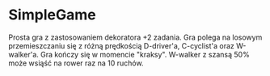 # SimpleGame
 Prosta gra z zastosowaniem dekoratora +2 zadania. Gra polega na losowym przemieszczaniu się z różną prędkością D-driver'a, C-cyclist'a oraz W-walker'a. Gra kończy się w momencie "kraksy". W-walker z szansą 50% może wsiąść na rower raz na 10 ruchów.
